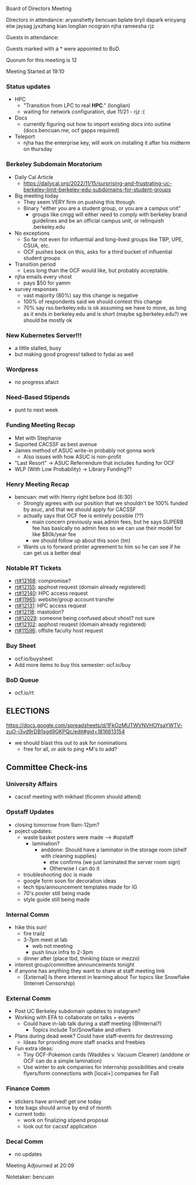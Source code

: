 Board of Directors Meeting

Directors in attendance:
aryanshetty
bencuan
bplate
bryli
dapark
ericyang
etw
jaysag
jyxzhang
kian
longlian
ncograin
njha
rameesha
rjz

Guests in attendance:

Guests marked with a * were appointed to BoD.

Quorum for this meeting is 12

Meeting Started at 19:10

### Status updates
- HPC
    - "Transition from LPC to real **HPC**." (longlian)
    - waiting for network configuration, due 11/21 - rjz :(
- Docs
    - currently figuring out how to import existing docs into outline (docs.bencuan.me, ocf gapps required)
- Teleport
    - njha has the enterprise key, will work on installing it after his midterm on thursday


### Berkeley Subdomain Moratorium
- Daily Cal Article
    - https://dailycal.org/2022/11/15/surprising-and-frustrating-uc-berkeley-limit-berkeley-edu-subdomains-for-student-groups
- Big meeting today
    - They seem VERY firm on pushing this through
    - Binary "either you are a student group, or you are a campus unit"
        - groups like cmgg will either need to comply with berkeley brand guidelines and be an official campus unit, or relinquish .berkeley.edu
- No exceptions
    - So far not even for influential and long-lived groups like TBP, UPE, CSUA, etc.
    - OCF pushes back on this, asks for a third bucket of influential student groups
- Transition period
    - Less long than the OCF would like, but probably acceptable.
- njha emails every vhost
    - pays $50 for yamm
- survey responses
    - vast majority (80%) say this change is negative
    - 100% of respondents said we should contest this change
    - 70% say rso.berkeley.edu is ok assuming we have to move, as long as it ends in berkeley.edu and is short (maybe sg.berkeley.edu?) we should be mostly ok

### New Kubernetes Server!!!
- a little stalled, busy
- but making good progress! talked to fydai as well

### Wordpress
- no progress afaict

### Need-Based Stipends
 - punt to next week

### Funding Meeting Recap
- Met with Stephanie
- Suported CACSSF as best avenue
- James method of ASUC write-in probably not gonna work
    - Also issues with how ASUC is non-profit
- "Last Resort" -> ASUC Referrendum that includes funding for OCF
- WLP (With Low Probability) -> Library Funding??

### Henry Meeting Recap
 - bencuan: met with Henry right before bod (6:30)
     - Strongly agrees with our position that we shouldn't be 100% funded by asuc, and that we should apply for CACSSF
     - actually says that OCF fee is entirely possible (??)
         - main concern previously was admin fees, but he says SUPERB fee has basically no admin fees so we can use their model for like $80k/year fee
         - we should follow up about this soon (tm)
     - Wants us to forward printer agreement to him so he can see if he can get us a better deal

### Notable RT Tickets
- [rt#12168](https://ocf.io/rt/12168): compromise?
- [rt#12155](https://ocf.io/rt/12155): apphost request (domain already registered)
- [rt#12140](https://ocf.io/rt/12140): HPC access request
- [rt#11965](https://ocf.io/rt/11965): website/group account transfer
- [rt#12131](https://ocf.io/rt/12131): HPC access request
- [rt#12118](https://ocf.io/rt/12118): mastodon?
- [rt#12029](https://ocf.io/rt/12029): someone being confused about vhost? not sure
- [rt#12102](https://ocf.io/rt/12102): apphost reuqest (domain already registered)
- [rt#11596](https://ocf.io/rt/11596): offsite faculty host request

### Buy Sheet
- ocf.io/buysheet
- Add more items to buy this semester: ocf.io/buy


### BoD Queue
- ocf.io/rt


## ELECTIONS
https://docs.google.com/spreadsheets/d/1FkOzMUTWVNVHOYsaYWTV-zuO-i3vd9rDB1sgd9GKPQc/edit#gid=1816613154
 - we should blast this out to ask for nominations
     - free for all, or ask to ping *M's to add?


## Committee Check-ins

### University Affairs
 - cacssf meeting with mikhael (ficomm should attend)

### Opstaff Updates
- closing tomorrow from 9am-12pm?
- poject updates:
    - waste basket posters were made --> #opstaff
        - lamination?
            - anddone: Should have a laminator in the storage room (shelf with cleaning supplies)
                - etw confirms (we just laminated the server room sign)
                - Otherwise I can do it
    - troubleshooting doc is made
    - google form soon for decoration ideas
    - tech tips/announcement templates made for IG
    - 70's poster still being made
    - style guide still being made

### Internal Comm
- hike this sun!
    - fire trailz
    - 3-7pm meet at lab
        - web not meeting
        - push linux infra to 2-3pm
    - dinner after (place tbd, thinking blaze or mezzo)
- interest group/committee announcements tonight
- if anyone has anything they want to share at staff meeting lmk
    - [External] Is there interest in learning about Tor topics like Snowflake (Internet Censorship)

### External Comm
- Post UC Berkeley subdomain updates to instagram?
- Working with EFA to collaborate on talks + events
    - Could have in-lab talk during a staff meeting (@Internal?)
        - Topics include Tor/Snowflake and others
- Plans during dead week? Could have staff-events for destressing
    - Ideas for providing more staff snacks and freebies
- Fun extra ideas:
    - Tiny OCF-Pokemon cards (Waddles v. Vacuum Cleaner) (anddone or OCF can do a simple lamination)
    - Use winter to ask companies for internship possibilities and create flyers/form connections with [local+] companies for Fall


### Finance Comm
 - stickers have arrived! get one today
 - tote bags should arrive by end of month
 - current todo:
     - work on finalizing stipend proposal
     - look out for cacssf application

### Decal Comm
 - no updates

Meeting Adjourned at 20:09

Notetaker: bencuan
